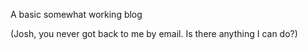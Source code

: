 A basic somewhat working blog

(Josh, you never got back to me by email.  Is there anything I can do?)
